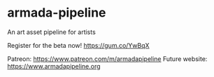 # armada-pipeline
An art asset pipeline for artists

Register for the beta now! https://gum.co/YwBqX

Patreon: https://www.patreon.com/m/armadapipeline
Future website: https://www.armadapipeline.org
